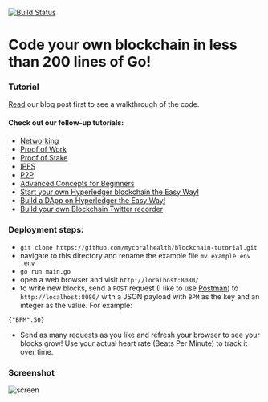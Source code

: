 [![Build Status](https://travis-ci.org/mycoralhealth/blockchain-tutorial.svg?branch=master)](https://travis-ci.org/mycoralhealth/blockchain-tutorial)

# Code your own blockchain in less than 200 lines of Go!

### Tutorial

[Read](https://medium.com/@mycoralhealth/code-your-own-blockchain-in-less-than-200-lines-of-go-e296282bcffc) our blog post first to see a walkthrough of the code.

#### Check out our follow-up tutorials:
- [Networking](https://github.com/mycoralhealth/blockchain-tutorial/tree/master/networking)
- [Proof of Work](https://github.com/mycoralhealth/blockchain-tutorial/tree/master/proof-work)
- [Proof of Stake](https://github.com/mycoralhealth/blockchain-tutorial/tree/master/proof-stake)
- [IPFS](https://medium.com/@mycoralhealth/learn-to-securely-share-files-on-the-blockchain-with-ipfs-219ee47df54c)
- [P2P](https://medium.com/coinmonks/code-a-simple-p2p-blockchain-in-go-46662601f417)
- [Advanced Concepts for Beginners](https://medium.com/@mycoralhealth/advanced-blockchain-concepts-for-beginners-32887202afad)
- [Start your own Hyperledger blockchain the Easy Way!](https://medium.com/@mycoralhealth/start-your-own-hyperledger-blockchain-the-easy-way-5758cb4ed2d1)
- [Build a DApp on Hyperledger the Easy Way!](https://medium.com/@mycoralhealth/build-a-dapp-on-hyperledger-the-easy-way-178c39e503fa)
- [Build your own Blockchain Twitter recorder](https://github.com/mycoralhealth/twitter-blockchain)

### Deployment steps:
- `git clone https://github.com/mycoralhealth/blockchain-tutorial.git`
- navigate to this directory and rename the example file `mv example.env .env`
- `go run main.go`
- open a web browser and visit `http://localhost:8080/`
- to write new blocks, send a `POST` request (I like to use [Postman](https://www.getpostman.com/apps)) to `http://localhost:8080/` with a JSON payload with `BPM` as the key and an integer as the value. For example:
```
{"BPM":50}
```
- Send as many requests as you like and refresh your browser to see your blocks grow! Use your actual heart rate (Beats Per Minute) to track it over time.

### Screenshot

![screen](https://user-images.githubusercontent.com/15616604/35492333-2829f690-0461-11e8-8c1f-8a0258d370e8.png)



